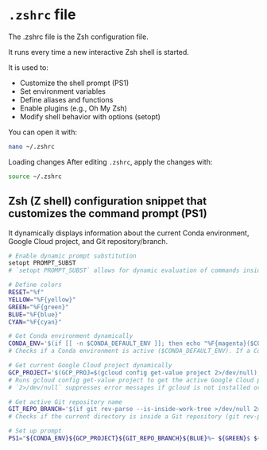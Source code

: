 # `.zshrc` file

The .zshrc file is the Zsh configuration file.

It runs every time a new interactive Zsh shell is started.

It is used to:

- Customize the shell prompt (PS1)
- Set environment variables
- Define aliases and functions
- Enable plugins (e.g., Oh My Zsh)
- Modify shell behavior with options (setopt)

You can open it with:
```bash
nano ~/.zshrc
```

Loading changes After editing `.zshrc`, apply the changes with:
```bash
source ~/.zshrc
```

## Zsh (Z shell) configuration snippet that customizes the command prompt (PS1) 

It dynamically displays information about the current Conda environment, Google Cloud project, and Git repository/branch.

```bash
# Enable dynamic prompt substitution
setopt PROMPT_SUBST
# `setopt PROMPT_SUBST` allows for dynamic evaluation of commands inside PS1. This means that each time the prompt is displayed, embedded commands ($(...)) are executed, updating the prompt dynamically.

# Define colors
RESET="%f"
YELLOW="%F{yellow}"
GREEN="%F{green}"
BLUE="%F{blue}"
CYAN="%F{cyan}"

# Get Conda environment dynamically
CONDA_ENV='$(if [[ -n $CONDA_DEFAULT_ENV ]]; then echo "%F{magenta}($CONDA_DEFAULT_ENV)%f "; fi)'
# Checks if a Conda environment is active ($CONDA_DEFAULT_ENV). If a Conda environment is active, it prints it in magenta. If no Conda environment is active, it shows nothing.

# Get current Google Cloud project dynamically
GCP_PROJECT='$(GCP_PROJ=$(gcloud config get-value project 2>/dev/null); if [[ -n $GCP_PROJ ]]; then echo "${CYAN}[GCP: $GCP_PROJ] "; fi)'
# Runs gcloud config get-value project to get the active Google Cloud project. If a project is set, it displays it in cyan
# `2>/dev/null` suppresses error messages if gcloud is not installed or configured.

# Get active Git repository name
GIT_REPO_BRANCH='$(if git rev-parse --is-inside-work-tree >/dev/null 2>&1; then echo "${YELLOW}$(basename $(git rev-parse --show-toplevel))[$(git rev-parse --abbrev-ref HEAD)]${RESET} "; fi)'
# Checks if the current directory is inside a Git repository (git rev-parse --is-inside-work-tree).

# Set up prompt
PS1="${CONDA_ENV}${GCP_PROJECT}${GIT_REPO_BRANCH}${BLUE}%~ ${GREEN}$ ${RESET}"
```



